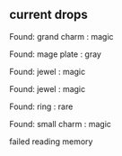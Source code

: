 ## current drops

Found: grand charm : magic
Found: mage plate : gray
Found: jewel : magic
Found: jewel : magic
Found: ring : rare
Found: small charm : magic
failed reading memory
